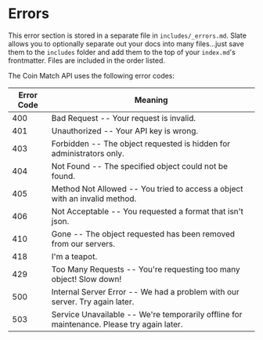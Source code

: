 # Errors

<aside class="notice">
This error section is stored in a separate file in <code>includes/_errors.md</code>. Slate allows you to optionally separate out your docs into many files...just save them to the <code>includes</code> folder and add them to the top of your <code>index.md</code>'s frontmatter. Files are included in the order listed.
</aside>

The Coin Match API uses the following error codes:


Error Code | Meaning
---------- | -------
400 | Bad Request -- Your request is invalid.
401 | Unauthorized -- Your API key is wrong.
403 | Forbidden -- The object requested is hidden for administrators only.
404 | Not Found -- The specified object could not be found.
405 | Method Not Allowed -- You tried to access a object with an invalid method.
406 | Not Acceptable -- You requested a format that isn't json.
410 | Gone -- The object requested has been removed from our servers.
418 | I'm a teapot.
429 | Too Many Requests -- You're requesting too many object! Slow down!
500 | Internal Server Error -- We had a problem with our server. Try again later.
503 | Service Unavailable -- We're temporarily offline for maintenance. Please try again later.
